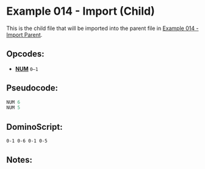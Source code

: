 Example 014 - Import (Child)
=======================================

This is the child file that will be imported into the parent file in [Example 014 - Import Parent](014_import_parent.md).
 
## Opcodes:
- [**NUM**](../readme.md#num) `0—1`

## Pseudocode:
```js
NUM 6
NUM 5
```


## DominoScript:
```
0-1 0-6 0-1 0-5
```

## Notes:
